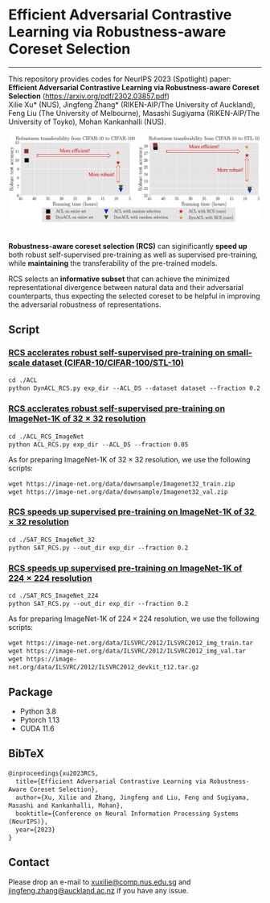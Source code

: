 # Efficient Adversarial Contrastive Learning via Robustness-aware Coreset Selection 
---
This repository provides codes for NeurIPS 2023 (Spotlight) paper: **Efficient Adversarial Contrastive Learning via Robustness-aware Coreset Selection** (https://arxiv.org/pdf/2302.03857.pdf) 
<br>Xilie Xu* (NUS), Jingfeng Zhang* (RIKEN-AIP/The University of Auckland), Feng Liu (The University of Melbourne), Masashi Sugiyama (RIKEN-AIP/The University of Toyko), Mohan Kankanhalli (NUS).

<!-- In this repo, we provide the code and the script for reproduce the experiemtns in the main paper, including ACL/DynACL on CIFAR-10/CIFAR-100/STL10, ACL on ImageNet-1K, and standard adversarial training (SAT) on ImageNet-1K.  -->

<div align="center">
    <img src="pic/intro.jpg" />
</div>

<br>

**Robustness-aware coreset selection (RCS)** can siginificantly **speed up** both robust self-supervised pre-training as well as supervised pre-training, while **maintaining** the transferability of the pre-trained models. 

RCS selects an **informative subset** that can achieve the minimized representational divergence between natural data and their adversarial counterparts, thus expecting the selected coreset to be helpful in improving the adversarial robustness of representations. 


## Script

### [RCS acclerates robust self-supervised pre-training on small-scale dataset (CIFAR-10/CIFAR-100/STL-10)](./ACL_RCS/run.sh)
```
cd ./ACL
python DynACL_RCS.py exp_dir --ACL_DS --dataset dataset --fraction 0.2
```
### [RCS acclerates robust self-supervised pre-training on ImageNet-1K of $32 \times 32$ resolution](./ACL_ImageNet/ACL_RCS_ImageNet.sh)
```
cd ./ACL_RCS_ImageNet
python ACL_RCS.py exp_dir --ACL_DS --fraction 0.05
```
As for preparing ImageNet-1K of $32 \times 32$ resolution, we use the following scripts:

```
wget https://image-net.org/data/downsample/Imagenet32_train.zip
wget https://image-net.org/data/downsample/Imagenet32_val.zip
```

### [RCS speeds up supervised pre-training on ImageNet-1K of $32 \times 32$ resolution](./SAT_ImegeNet_32/SAT_RCS_ImageNet_32.sh)
```
cd ./SAT_RCS_ImageNet_32
python SAT_RCS.py --out_dir exp_dir --fraction 0.2
```

### [RCS speeds up supervised pre-training on ImageNet-1K of $224 \times 224$ resolution](./SAT_ImageNet_224/SAT_RCS_ImageNet_224.sh)
```
cd ./SAT_RCS_ImageNet_224
python SAT_RCS.py --out_dir exp_dir --fraction 0.2
```
As for preparing ImageNet-1K of $224\times 224$ resolution, we use the following scripts:
```
wget https://image-net.org/data/ILSVRC/2012/ILSVRC2012_img_train.tar
wget https://image-net.org/data/ILSVRC/2012/ILSVRC2012_img_val.tar
wget https://image-net.org/data/ILSVRC/2012/ILSVRC2012_devkit_t12.tar.gz
```

## Package
+ Python 3.8
+ Pytorch 1.13
+ CUDA 11.6


## BibTeX
```
@inproceedings{xu2023RCS,
  title={Efficient Adversarial Contrastive Learning via Robustness-Aware Coreset Selection},
  author={Xu, Xilie and Zhang, Jingfeng and Liu, Feng and Sugiyama, Masashi and Kankanhalli, Mohan},
  booktitle={Conference on Neural Information Processing Systems (NeurIPS)},
  year={2023}
}
```

## Contact
Please drop an e-mail to xuxilie@comp.nus.edu.sg and jingfeng.zhang@auckland.ac.nz if you have any issue.